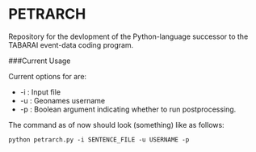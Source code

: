 PETRARCH
========

Repository for the devlopment of the Python-language successor to the TABARAI
event-data coding program. 

###Current Usage

Current options for are:

- -i : Input file
- -u : Geonames username
- -p : Boolean argument indicating whether to run postprocessing. 

The command as of now should look (something) like as follows:

    python petrarch.py -i SENTENCE_FILE -u USERNAME -p
